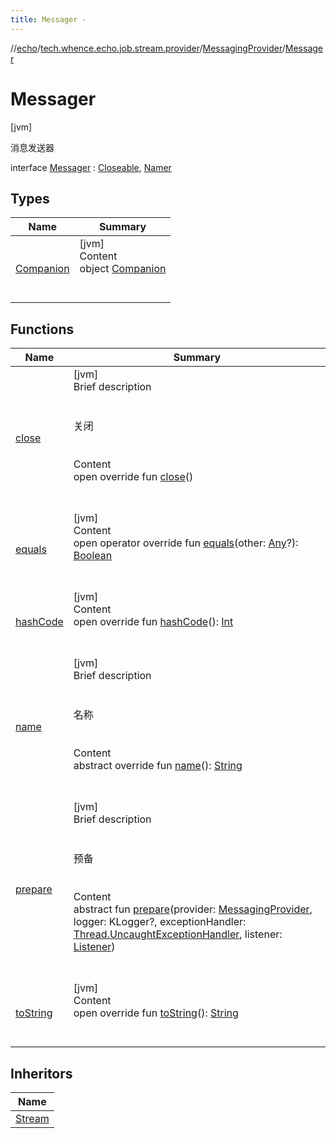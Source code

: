 ```yaml
---
title: Messager -
---
```

//[echo](../../../index.md)/[tech.whence.echo.job.stream.provider](../../index.md)/[MessagingProvider](../index.md)/[Messager](index.md)



# Messager  
 [jvm] 

消息发送器

interface [Messager](index.md) : [Closeable](https://docs.oracle.com/javase/8/docs/api/java/io/Closeable.html), [Namer](../../../tech.whence.echo.definition/-namer/index.md)   


## Types  
  
|  Name|  Summary| 
|---|---|
| [Companion](-companion/index.md)| [jvm]  <br>Content  <br>object [Companion](-companion/index.md)  <br><br><br>


## Functions  
  
|  Name|  Summary| 
|---|---|
| [close](close.md)| [jvm]  <br>Brief description  <br><br><br>关闭<br><br>  <br>Content  <br>open override fun [close](close.md)()  <br><br><br>
| [equals](../../../tech.whence.echo.webclient.response.exception/-response-unrecognized-exception/index.md#kotlin/Any/equals/#kotlin.Any?/PointingToDeclaration/)| [jvm]  <br>Content  <br>open operator override fun [equals](../../../tech.whence.echo.webclient.response.exception/-response-unrecognized-exception/index.md#kotlin/Any/equals/#kotlin.Any?/PointingToDeclaration/)(other: [Any](https://kotlinlang.org/api/latest/jvm/stdlib/kotlin/-any/index.html)?): [Boolean](https://kotlinlang.org/api/latest/jvm/stdlib/kotlin/-boolean/index.html)  <br><br><br>
| [hashCode](../../../tech.whence.echo.webclient.response.exception/-response-unrecognized-exception/index.md#kotlin/Any/hashCode/#/PointingToDeclaration/)| [jvm]  <br>Content  <br>open override fun [hashCode](../../../tech.whence.echo.webclient.response.exception/-response-unrecognized-exception/index.md#kotlin/Any/hashCode/#/PointingToDeclaration/)(): [Int](https://kotlinlang.org/api/latest/jvm/stdlib/kotlin/-int/index.html)  <br><br><br>
| [name](../../../tech.whence.echo.definition/-namer/name.md)| [jvm]  <br>Brief description  <br><br><br>名称<br><br>  <br>Content  <br>abstract override fun [name](../../../tech.whence.echo.definition/-namer/name.md)(): [String](https://kotlinlang.org/api/latest/jvm/stdlib/kotlin/-string/index.html)  <br><br><br>
| [prepare](prepare.md)| [jvm]  <br>Brief description  <br><br><br>预备<br><br>  <br>Content  <br>abstract fun [prepare](prepare.md)(provider: [MessagingProvider](../index.md), logger: KLogger?, exceptionHandler: [Thread.UncaughtExceptionHandler](https://docs.oracle.com/javase/8/docs/api/java/lang/Thread.UncaughtExceptionHandler.html), listener: [Listener](../../../tech.whence.echo.job.manager/-listener/index.md))  <br><br><br>
| [toString](../../../tech.whence.echo.webclient.response.exception/-response-unrecognized-exception/index.md#kotlin/Any/toString/#/PointingToDeclaration/)| [jvm]  <br>Content  <br>open override fun [toString](../../../tech.whence.echo.webclient.response.exception/-response-unrecognized-exception/index.md#kotlin/Any/toString/#/PointingToDeclaration/)(): [String](https://kotlinlang.org/api/latest/jvm/stdlib/kotlin/-string/index.html)  <br><br><br>


## Inheritors  
  
|  Name| 
|---|
| [Stream](../../../tech.whence.echo.support.kafka.stream/-stream/index.md)


